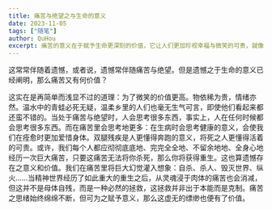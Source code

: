 ```yaml
---
title: 痛苦与绝望之与生命的意义
date: 2023-11-05
tags: ["随笔"]
author: QuHou
excerpt: 痛苦的意义在于赋予生命更深刻的价值，它让人们更加珍视幸福与微笑的可贵，就像稀有的事物因稀缺而更显珍贵。人在痛苦中思考得更多：生病让我们理解健康的意义，残疾让我们体会行动的自由，将死之人最懂得生命的可贵。或许，只有经历一次彻底的、无所保留的巨大痛苦，并在未被击垮的前提下，我们才能获得真正的精神重生。在痛苦中，人们可能会产生极端的幻觉，比如毁灭性想法，但最终，灵魂会通过克制而完成自我救赎，这种克制并非源于本能，而是一种主动的选择。痛苦的思绪虽难以消散，却能被赋予意义，让虚无变得有价值，正是这种价值使得生命在经历痛苦后更加充实，痛苦本身也因此成为一种必然的拯救与成长的契机。
---
```


这常常伴随着遗憾，或者说，遗憾常伴随痛苦与绝望。但是遗憾之于生命的意义已经阐明，那么痛苦又有何价值？

这实在是再简单而浅显不过的道理：为了微笑的价值更高。物依稀为贵，情绪亦然。温水中的青蛙必死无疑，温柔乡里的人们也毫无生气可言，即使他们看起来都还蛮不错的。当处于痛苦与绝望时，人会思考很多东西，事实上，人在任何时候都会思考很多东西。而在痛苦里会思考地更多：在生病时会思考健康的意义，会使我们在痊愈时更加爱惜身体。双腿残疾是人更懂得奔跑的意义，将死之人更懂得活着的可贵。或许，我们每个人都应彻彻底底地、完完全全地、不留余地地、全身心地经历一次巨大痛苦，只要这痛苦无法将你杀死，那么你将获得重生。这也算遗憾存在之意义和价值。我们在痛苦里将巨大幻觉灌入想象：自杀、杀人、毁灭世界、纵火……当精神世界经历了如此重大的重生之后，从灵魂浸于肉体的痛苦也会消减，但这并不是母体自残，而是一种必然的拯救，这拯救并非出于本能而是克制。痛苦之思绪始终绵绵不断，但可为之赋予意义，那么这虚无的缥缈也便有了价值。
